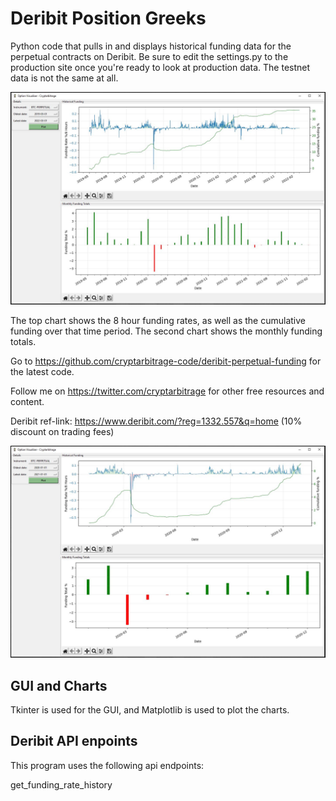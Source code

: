 # Deribit Position Greeks
Python code that pulls in and displays historical funding data for the perpetual contracts on Deribit.
Be sure to edit the settings.py to the production site once you're ready to look at production data.
The testnet data is not the same at all.

<img src="images/1-overview.JPG">

The top chart shows the 8 hour funding rates, as well as the cumulative funding over that time period.
The second chart shows the monthly funding totals.

Go to https://github.com/cryptarbitrage-code/deribit-perpetual-funding for the latest code.

Follow me on https://twitter.com/cryptarbitrage for other free resources and content.

Deribit ref-link: https://www.deribit.com/?reg=1332.557&q=home (10% discount on trading fees)

<img src="images/2-overview.JPG">

## GUI and Charts
Tkinter is used for the GUI, and Matplotlib is used to plot the charts.

## Deribit API enpoints
This program uses the following api endpoints:

get_funding_rate_history 
